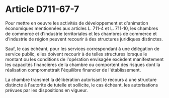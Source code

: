 # Article D711-67-7

Pour mettre en oeuvre les activités de développement et d'animation économiques mentionnées aux articles L. 711-4 et L. 711-10, les chambres de commerce et d'industrie territoriales et les chambres de commerce et d'industrie de région peuvent recourir à des structures juridiques distinctes.

Sauf, le cas échéant, pour les services correspondant à une délégation de service public, elles doivent recourir à de telles structures lorsque le montant ou les conditions de l'opération envisagée excèdent manifestement les capacités financières de la chambre ou comportent des risques dont la réalisation compromettrait l'équilibre financier de l'établissement.

La chambre transmet la délibération autorisant le recours à une structure distincte à l'autorité de tutelle et sollicite, le cas échéant, les autorisations prévues par les dispositions en vigueur.
